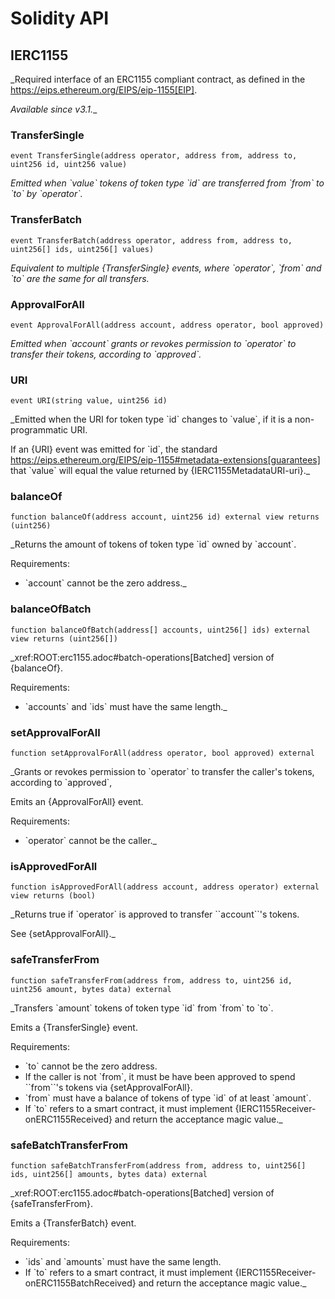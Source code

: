 # Solidity API

## IERC1155

_Required interface of an ERC1155 compliant contract, as defined in the
https://eips.ethereum.org/EIPS/eip-1155[EIP].

_Available since v3.1.__

### TransferSingle

```solidity
event TransferSingle(address operator, address from, address to, uint256 id, uint256 value)
```

_Emitted when &#x60;value&#x60; tokens of token type &#x60;id&#x60; are transferred from &#x60;from&#x60; to &#x60;to&#x60; by &#x60;operator&#x60;._

### TransferBatch

```solidity
event TransferBatch(address operator, address from, address to, uint256[] ids, uint256[] values)
```

_Equivalent to multiple {TransferSingle} events, where &#x60;operator&#x60;, &#x60;from&#x60; and &#x60;to&#x60; are the same for all
transfers._

### ApprovalForAll

```solidity
event ApprovalForAll(address account, address operator, bool approved)
```

_Emitted when &#x60;account&#x60; grants or revokes permission to &#x60;operator&#x60; to transfer their tokens, according to
&#x60;approved&#x60;._

### URI

```solidity
event URI(string value, uint256 id)
```

_Emitted when the URI for token type &#x60;id&#x60; changes to &#x60;value&#x60;, if it is a non-programmatic URI.

If an {URI} event was emitted for &#x60;id&#x60;, the standard
https://eips.ethereum.org/EIPS/eip-1155#metadata-extensions[guarantees] that &#x60;value&#x60; will equal the value
returned by {IERC1155MetadataURI-uri}._

### balanceOf

```solidity
function balanceOf(address account, uint256 id) external view returns (uint256)
```

_Returns the amount of tokens of token type &#x60;id&#x60; owned by &#x60;account&#x60;.

Requirements:

- &#x60;account&#x60; cannot be the zero address._

### balanceOfBatch

```solidity
function balanceOfBatch(address[] accounts, uint256[] ids) external view returns (uint256[])
```

_xref:ROOT:erc1155.adoc#batch-operations[Batched] version of {balanceOf}.

Requirements:

- &#x60;accounts&#x60; and &#x60;ids&#x60; must have the same length._

### setApprovalForAll

```solidity
function setApprovalForAll(address operator, bool approved) external
```

_Grants or revokes permission to &#x60;operator&#x60; to transfer the caller&#x27;s tokens, according to &#x60;approved&#x60;,

Emits an {ApprovalForAll} event.

Requirements:

- &#x60;operator&#x60; cannot be the caller._

### isApprovedForAll

```solidity
function isApprovedForAll(address account, address operator) external view returns (bool)
```

_Returns true if &#x60;operator&#x60; is approved to transfer &#x60;&#x60;account&#x60;&#x60;&#x27;s tokens.

See {setApprovalForAll}._

### safeTransferFrom

```solidity
function safeTransferFrom(address from, address to, uint256 id, uint256 amount, bytes data) external
```

_Transfers &#x60;amount&#x60; tokens of token type &#x60;id&#x60; from &#x60;from&#x60; to &#x60;to&#x60;.

Emits a {TransferSingle} event.

Requirements:

- &#x60;to&#x60; cannot be the zero address.
- If the caller is not &#x60;from&#x60;, it must be have been approved to spend &#x60;&#x60;from&#x60;&#x60;&#x27;s tokens via {setApprovalForAll}.
- &#x60;from&#x60; must have a balance of tokens of type &#x60;id&#x60; of at least &#x60;amount&#x60;.
- If &#x60;to&#x60; refers to a smart contract, it must implement {IERC1155Receiver-onERC1155Received} and return the
acceptance magic value._

### safeBatchTransferFrom

```solidity
function safeBatchTransferFrom(address from, address to, uint256[] ids, uint256[] amounts, bytes data) external
```

_xref:ROOT:erc1155.adoc#batch-operations[Batched] version of {safeTransferFrom}.

Emits a {TransferBatch} event.

Requirements:

- &#x60;ids&#x60; and &#x60;amounts&#x60; must have the same length.
- If &#x60;to&#x60; refers to a smart contract, it must implement {IERC1155Receiver-onERC1155BatchReceived} and return the
acceptance magic value._

